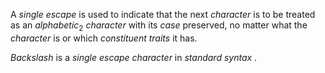  



A *single escape* is used to indicate that the next *character* is to be treated as an *alphabetic*<sub>2</sub> *character* with its *case* preserved, no matter what the *character* is or which *constituent traits* it has. 



*Backslash* is a *single escape character* in *standard syntax* . 




